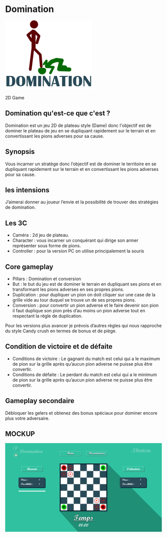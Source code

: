 # Domination
![Alt text](/domination_logo.png "domination mokup")

2D Game

## Domination qu'est-ce que c'est ?
Domination est un jeu 2D de plateau style (Dame) donc l'objectif est de dominer le plateau de jeu
en se dupliquant rapidement sur le terrain et en convertissant les pions adverses pour sa cause.

## Synopsis
Vous incarner un stratège donc l’objectif est de dominer le territoire en se dupliquant rapidement sur le terrain et en convertissant les pions adverses pour sa cause.


## les intensions
J’aimerai donner au joueur l’envie et la possibilité de trouver des stratégies de domination.

## Les 3C
- Caméra : 2d jeu de plateau.
- Character : vous incarner un conquérant qui dirige son armer représenter sous forme de pions. 
- Controller : pour la version PC on utilise principalement la souris 

## Core gameplay
- Pillars : Domination et conversion
- But : le but du jeu est de dominer le terrain en dupliquant ses pions et en transformant les pions adverses en ses propres pions.
- Duplication : pour dupliquer un pion on doit cliquer sur une case de la grille vide au tour duquel se trouve un de ses propres pions.
- Conversion : pour convertir un pion adverse et le faire devenir son pion il faut duplique son pion près d’au moins un pion adverse tout en respectant la règle de duplication.

Pour les versions plus avancer je prévois d’autres règles qui nous rapproche du style Candy crush en termes de bonus et de piège.

## Condition de victoire et de défaite
- Conditions de victoire : Le gagnant du match est celui qui a le maximum de pion sur la grille après qu’aucun pion adverse ne puisse plus être convertir.
- Conditions de défaite : Le perdant du match est celui qui a le minimum de pion sur la grille après qu’aucun pion adverse ne puisse plus être convertir.

## Gameplay secondaire
Débloquer les gelers et obtenez des bonus spéciaux pour dominer encore plus votre adversaire.

## MOCKUP
![Alt text](/visual.png "domination mokup")